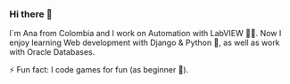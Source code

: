 ### Hi there 👋

I´m Ana from Colombia and I work on Automation with LabVIEW 👩‍💻. Now I enjoy learning Web development with Django & Python 🐍, as well as work with Oracle Databases.

⚡ Fun fact: I code games for fun (as beginner :see_no_evil:).


<!--
**Anmavel/Anmavel** is a ✨ _special_ ✨ repository because its `README.md` (this file) appears on your GitHub profile.

Here are some ideas to get you started:

- 🔭 I’m currently working on ...
- 🌱 I’m currently learning ...
- 👯 I’m looking to collaborate on ...
- 🤔 I’m looking for help with ...
- 💬 Ask me about ...
- 📫 How to reach me: ...
- 😄 Pronouns: ...
- ⚡ Fun fact: ...
-->
